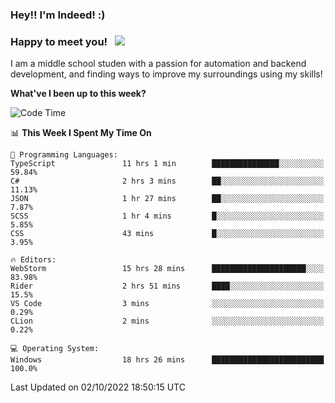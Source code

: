 ### Hey!! I'm Indeed! :) 

### Happy to meet you! &nbsp; ![](https://visitor-badge.glitch.me/badge?page_id=Indeedornot.Indeedornot)

I am a middle school studen with a passion for automation and backend development, and finding ways to improve my surroundings using my skills!

**What've I been up to this week?** 

<!--START_SECTION:waka-->
![Code Time](http://img.shields.io/badge/Code%20Time-403%20hrs%2030%20mins-blue)

📊 **This Week I Spent My Time On** 

```text
💬 Programming Languages: 
TypeScript               11 hrs 1 min        ███████████████░░░░░░░░░░   59.84% 
C#                       2 hrs 3 mins        ██░░░░░░░░░░░░░░░░░░░░░░░   11.13% 
JSON                     1 hr 27 mins        ██░░░░░░░░░░░░░░░░░░░░░░░   7.87% 
SCSS                     1 hr 4 mins         █░░░░░░░░░░░░░░░░░░░░░░░░   5.85% 
CSS                      43 mins             █░░░░░░░░░░░░░░░░░░░░░░░░   3.95%

🔥 Editors: 
WebStorm                 15 hrs 28 mins      █████████████████████░░░░   83.98% 
Rider                    2 hrs 51 mins       ████░░░░░░░░░░░░░░░░░░░░░   15.5% 
VS Code                  3 mins              ░░░░░░░░░░░░░░░░░░░░░░░░░   0.29% 
CLion                    2 mins              ░░░░░░░░░░░░░░░░░░░░░░░░░   0.22%

💻 Operating System: 
Windows                  18 hrs 26 mins      █████████████████████████   100.0%

```


 Last Updated on 02/10/2022 18:50:15 UTC
<!--END_SECTION:waka-->
